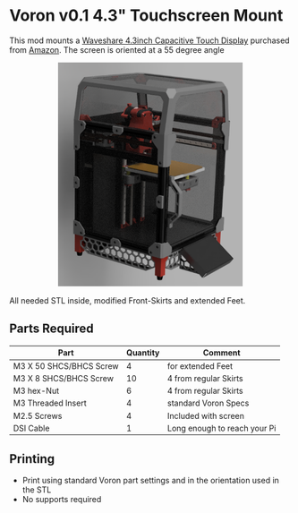 # Voron v0.1 4.3" Touchscreen Mount

This mod mounts a [Waveshare 4.3inch Capacitive Touch Display](https://www.waveshare.com/4.3inch-dsi-lcd.htm) purchased from [Amazon](https://www.amazon.de/gp/product/B08CH24YYD/ref=ppx_yo_dt_b_asin_title_o00_s00?ie=UTF8&psc=1).  The screen is oriented at a 55 degree angle

<div align="center">
    <img src="Image/Waveshare43_Mount.png" height="400">
</div>

All needed STL inside, modified Front-Skirts and extended Feet.

## Parts Required
| Part | Quantity | Comment|
|------|------|--------|
| M3 X 50 SHCS/BHCS Screw | 4 | for extended Feet |
| M3 X 8 SHCS/BHCS Screw | 10 | 4 from regular Skirts |
| M3 hex-Nut | 6 | 4 from regular Skirts |
| M3 Threaded Insert | 4 | standard Voron Specs |
| M2.5 Screws | 4 | Included with screen |
| DSI Cable | 1 | Long enough to reach your Pi |

## Printing
- Print using standard Voron part settings and in the orientation used in the STL
- No supports required
